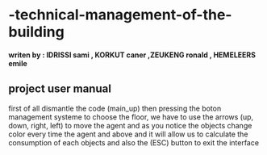 # -technical-management-of-the-building
#### writen by : IDRISSI sami , KORKUT caner ,ZEUKENG ronald , HEMELEERS emile
## project user manual
first of all dismantle the code (main_up) then pressing the boton management systeme to choose the floor,
 we have to use the arrows (up, down, right, left) to move the agent and as you notice the objects change color every time the agent and above and it will allow us to calculate the consumption of each objects and also the (ESC) button to exit the interface
